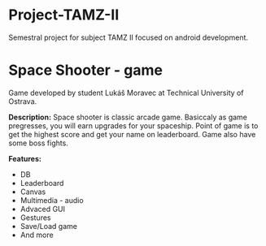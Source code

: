 # Project-TAMZ-II
 
Semestral project for subject TAMZ II focused on android development. 

# Space Shooter - game

Game developed by student Lukáš Moravec at Technical University of Ostrava.

**Description:** Space shooter is classic arcade game. Basiccaly as game pregresses, you will earn upgrades for your spaceship.
Point of game is to get the highest score and get your name on leaderboard. Game also have some boss fights.

**Features:**
- DB
- Leaderboard
- Canvas
- Multimedia - audio
- Advaced GUI
- Gestures
- Save/Load game
- And more

